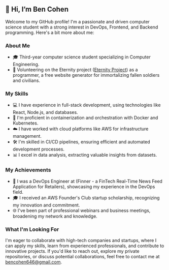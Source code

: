 ## 👋 Hi, I’m Ben Cohen

Welcome to my GitHub profile! I'm a passionate and driven computer science student with a strong interest in DevOps, Frontend, and Backend programming. Here's a bit more about me:

### About Me

- 🎓 Third-year computer science student specializing in Computer Engineering.
- 💼 Volunteering on the Eternity project ([Eternity Project](https://eternityws.com/)) as a programmer, a free website generator for immortalizing fallen soldiers and civilians.

### My Skills

- 💻 I have experience in full-stack development, using technologies like React, Node.js, and databases.
- 🐳 I'm proficient in containerization and orchestration with Docker and Kubernetes.
- ☁️ I have worked with cloud platforms like AWS for infrastructure management.
- 🛠️ I'm skilled in CI/CD pipelines, ensuring efficient and automated development processes.
- 📊 I excel in data analysis, extracting valuable insights from datasets.

### My Achievements

- 🚀 I was a DevOps Engineer at  (Finner - a FinTech Real-Time News Feed Application for Retailers), showcasing my experience in the DevOps field.
- 🎓 I received an AWS Founder's Club startup scholarship, recognizing my innovation and commitment.
- 🌐 I've been part of professional webinars and business meetings, broadening my network and knowledge.

### What I'm Looking For

I'm eager to collaborate with high-tech companies and startups, where I can apply my skills, learn from experienced professionals, and contribute to innovative projects. If you'd like to reach out, explore my private repositories, or discuss potential collaborations, feel free to contact me at bencohen646@gmail.com.

<!---
Benco351/Benco351 is a ✨ special ✨ repository because its `README.md` (this file) appears on your GitHub profile.
You can click the Preview link to take a look at your changes.
--->
